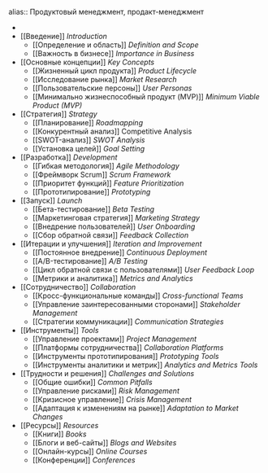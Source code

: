 alias:: Продуктовый менеджмент, продакт-менеджмент

-
- [[Введение]] *Introduction*
	- [[Определение и область]] *Definition and Scope*
	- [[Важность в бизнесе]] *Importance in Business*
- [[Основные концепции]] *Key Concepts*
	- [[Жизненный цикл продукта]] *Product Lifecycle*
	- [[Исследование рынка]] *Market Research*
	- [[Пользовательские персоны]] *User Personas*
	- [[Минимально жизнеспособный продукт (MVP)]] *Minimum Viable Product (MVP)*
- [[Стратегия]] *Strategy*
	- [[Планирование]] *Roadmapping*
	- [[Конкурентный анализ]] Competitive Analysis
	- [[SWOT-анализ]] *SWOT Analysis*
	- [[Установка целей]] *Goal Setting*
- [[Разработка]] *Development*
	- [[Гибкая методология]] *Agile Methodology*
	- [[Фреймворк Scrum]] *Scrum Framework*
	- [[Приоритет функций]] *Feature Prioritization*
	- [[Прототипирование]] *Prototyping*
- [[Запуск]] *Launch*
	- [[Бета-тестирование]] *Beta Testing*
	- [[Маркетинговая стратегия]] *Marketing Strategy*
	- [[Внедрение пользователей]] *User Onboarding*
	- [[Сбор обратной связи]] *Feedback Collection*
- [[Итерации и улучшения]] *Iteration and Improvement*
	- [[Постоянное внедрение]] *Continuous Deployment*
	- [[A/B-тестирование]] *A/B Testing*
	- [[Цикл обратной связи с пользователями]] *User Feedback Loop*
	- [[Метрики и аналитика]] *Metrics and Analytics*
- [[Сотрудничество]] *Collaboration*
	- [[Кросс-функциональные команды]] *Cross-functional Teams*
	- [[Управление заинтересованными сторонами]] *Stakeholder Management*
	- [[Стратегии коммуникации]] *Communication Strategies*
- [[Инструменты]] *Tools*
	- [[Управление проектами]] *Project Management*
	- [[Платформы сотрудничества]] *Collaboration Platforms*
	- [[Инструменты прототипирования]] *Prototyping Tools*
	- [[Инструменты аналитики и метрик]] *Analytics and Metrics Tools*
- [[Трудности и решения]] *Challenges and Solutions*
	- [[Общие ошибки]] *Common Pitfalls*
	- [[Управление рисками]] *Risk Management*
	- [[Кризисное управление]] *Crisis Management*
	- [[Адаптация к изменениям на рынке]] *Adaptation to Market Changes*
- [[Ресурсы]] *Resources*
	- [[Книги]] *Books*
	- [[Блоги и веб-сайты]] *Blogs and Websites*
	- [[Онлайн-курсы]] *Online Courses*
	- [[Конференции]] *Conferences*